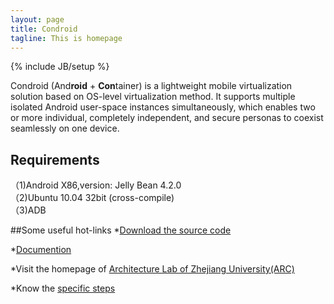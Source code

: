 ```yaml
---
layout: page
title: Condroid
tagline: This is homepage
---
```

{% include JB/setup %}

Condroid (And**roid** + **Con**tainer) is a lightweight mobile virtualization solution based on OS-level virtualization method. It supports multiple isolated Android user-space instances simultaneously, which enables two or more individual, completely independent, and secure personas to coexist seamlessly on one device.  

## Requirements
（1)Android X86,version: Jelly Bean 4.2.0  
（2)Ubuntu 10.04 32bit (cross-compile)  
（3)ADB 

##Some useful hot-links
*[Download the source code](https://github.com/condroid/source-code)

*[Documention](http://condroid.github.io/docs.html)

*Visit the homepage of [Architecture Lab of Zhejiang University(ARC)](http://arc.zju.edu.cn/new/index)

*Know the [specific steps](https://github.com/condroid/condroid.github.com/blob/master/_posts/steps.md)

